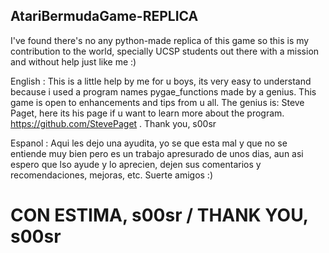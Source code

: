 ##  AtariBermudaGame-REPLICA
I've found there's no any python-made replica of this game so this is my contribution to the world, specially UCSP students out there with a mission and without help just like me :)

English :
This is a little help by me for u boys, its very easy to understand because i used a program names pygae_functions made by a genius. 
This game is open to enhancements and tips from u all. 
The genius is: Steve Paget, here its his page if u want to learn more about the program. 
https://github.com/StevePaget .
Thank you, s00sr

Espanol :
Aqui les dejo una ayudita, yo se que esta mal y que no se entiende muy bien pero es un trabajo apresurado de unos dias,
aun asi espero que lso ayude y lo aprecien, dejen sus comentarios y recomendaciones, mejoras, etc. 
Suerte amigos :)


# CON ESTIMA, s00sr / THANK YOU, s00sr
